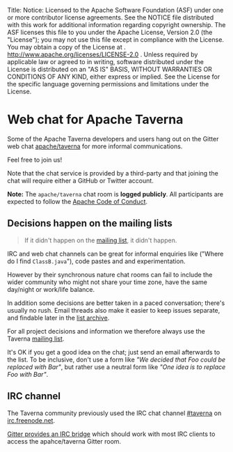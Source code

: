 Title:
Notice:    Licensed to the Apache Software Foundation (ASF) under one
           or more contributor license agreements.  See the NOTICE file
           distributed with this work for additional information
           regarding copyright ownership.  The ASF licenses this file
           to you under the Apache License, Version 2.0 (the
           "License"); you may not use this file except in compliance
           with the License.  You may obtain a copy of the License at
           .
             http://www.apache.org/licenses/LICENSE-2.0
           .
           Unless required by applicable law or agreed to in writing,
           software distributed under the License is distributed on an
           "AS IS" BASIS, WITHOUT WARRANTIES OR CONDITIONS OF ANY
           KIND, either express or implied.  See the License for the
           specific language governing permissions and limitations
           under the License.


# Web chat for Apache Taverna

Some of the Apache Taverna developers and users hang out on the Gitter
web chat [apache/taverna](https://gitter.im/apache/taverna) for more
informal communications.

Feel free to join us!

Note that the chat service is provided by a third-party and that
joining the chat will require either a GitHub or Twitter account.

<div id="content"><div class="alert alert-info alert-dismissible" role="alert"><p><span class="glyphicon glyphicon-info-sign" aria-hidden="true"></span><strong> Note:</strong>
The <code>apache/taverna</code> chat room is <strong>logged publicly</strong>.
All participants are expected to follow the
<a href="https://www.apache.org/foundation/policies/conduct.html">Apache Code of Conduct</a>.
</div></div>

## Decisions happen on the mailing lists

> If it didn't happen on the [mailing list](/community/lists), it didn't happen.

IRC and web chat channels can be great for informal enquiries like
("Where do I find `ClassB.java`"), code pastes and
and experimentation.

However by their synchronous nature chat rooms can
fail to include the wider community who might not share your
time zone, have the same day/night or work/life balance.

In addition some decisions are better taken in a paced conversation;
there's usually no rush. Email threads also make it easier to keep
issues separate, and findable later in the
[list archive](https://lists.apache.org/list.html?dev@taverna.apache.org).

For all project decisions and information we therefore always
use the Taverna [mailing list](/community/lists).

It's OK if you get a good idea on the chat; just send an email
afterwards to the list. To be inclusive,
don't use a form like
_"We decided that Foo could be replaced with Bar"_,
but rather use a neutral form like
_"One idea is to replace Foo with Bar"_.

## IRC channel

The Taverna community previously used the
IRC chat channel [#taverna](irc://irc.freenode.net/%23taverna)
on [irc.freenode.net](http://freenode.net/).

[Gitter provides an IRC bridge](https://irc.gitter.im/)
which should work with most IRC clients to access
the apahce/taverna Gitter room.
